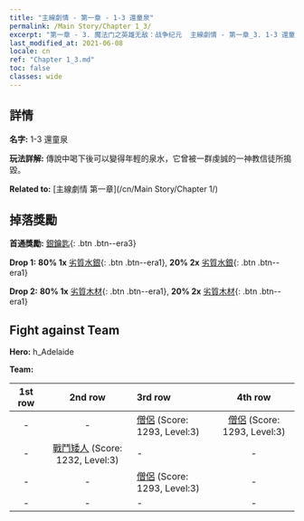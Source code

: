 ```yaml
---
title: "主線劇情 - 第一章 - 1-3 還童泉"
permalink: /Main Story/Chapter 1_3/
excerpt: "第一章 - 3. 魔法门之英雄无敌：战争纪元  主線劇情 - 第一章_3. 1-3 還童泉"
last_modified_at: 2021-06-08
locale: cn
ref: "Chapter 1_3.md"
toc: false
classes: wide
---
```


## 詳情

 **名字:** 1-3 還童泉

 **玩法詳解:** 傳說中喝下後可以變得年輕的泉水，它曾被一群虔誠的一神教信徒所搗毀。

 **Related to:** [主線劇情 第一章](/cn/Main Story/Chapter 1/)

## 掉落獎勵

 **首通獎勵:** [銀鑰匙](/cn/Items/con_693/){: .btn .btn--era3}

 **Drop 1:** **80% 1x** [劣質水銀](/cn/Items/mat_2/){: .btn .btn--era1}, **20% 2x** [劣質水銀](/cn/Items/mat_2/){: .btn .btn--era1}

 **Drop 2:** **80% 1x** [劣質木材](/cn/Items/mat_1/){: .btn .btn--era1}, **20% 2x** [劣質木材](/cn/Items/mat_1/){: .btn .btn--era1}


## Fight against Team
 **Hero:** h_Adelaide

 **Team:**


  | 1st row | 2nd row | 3rd row | 4th row |
  |:----:|:----:|:----|:----:|
  | - | - | [僧侶](/cn/units/Monk/) (Score: 1293, Level:3)  | [僧侶](/cn/units/Monk/) (Score: 1293, Level:3)  |
  | - | [戰鬥矮人](/cn/units/Dwarf/) (Score: 1232, Level:3)  | - | - |
  | - | - | [僧侶](/cn/units/Monk/) (Score: 1293, Level:3)  | - |
  | - | - | - | - |


